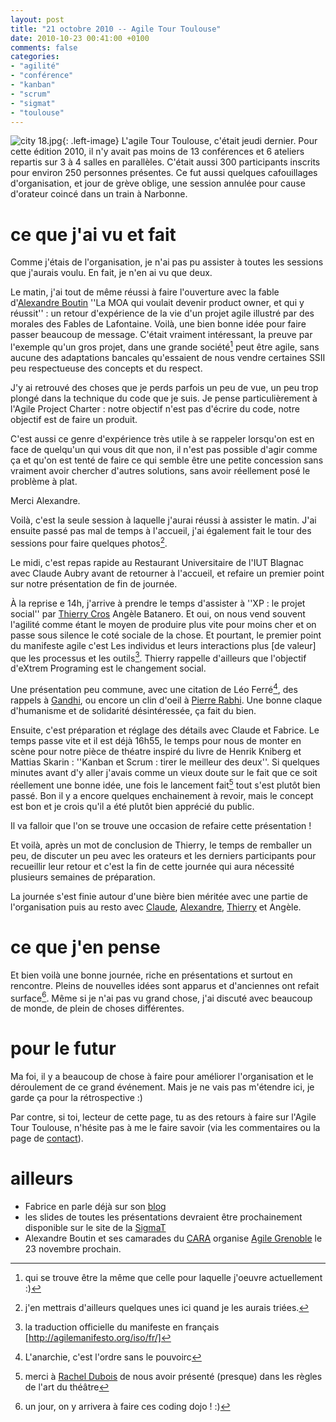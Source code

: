 ```yaml
---
layout: post
title: "21 octobre 2010 -- Agile Tour Toulouse"
date: 2010-10-23 00:41:00 +0100
comments: false
categories: 
- "agilité"
- "conférence"
- "kanban"
- "scrum"
- "sigmat"
- "toulouse"
---
```

![city 18.jpg](https://blog-img.crafting-labs.fr/logo/.city_18_s.jpg){: .left-image}
 L'agile Tour Toulouse, c'était jeudi dernier. Pour cette édition 2010, il n'y avait pas moins de 13 conférences et 6 ateliers repartis sur 3 à 4 salles en parallèles. C'était aussi 300 participants inscrits pour environ 250 personnes présentes.
Ce fut aussi quelques cafouillages d'organisation, et jour de grève oblige, une session annulée pour cause d'orateur coincé dans un train à Narbonne.


# ce que j'ai vu et fait
Comme j'étais de l'organisation, je n'ai pas pu assister à toutes les sessions que j'aurais voulu. En fait, je n'en ai vu que deux.

Le matin, j'ai tout de même réussi à faire l'ouverture avec la fable d'[Alexandre Boutin](http://www.agilex.fr/) ''La MOA qui voulait devenir product owner, et qui y réussit'' : un retour d'expérience de la vie d'un projet agile illustré par des morales des Fables de Lafontaine.
Voilà, une bien bonne idée pour faire passer beaucoup de message. C'était vraiment intéressant, la preuve par l'exemple qu'un gros projet, dans une grande société[^1] peut être agile, sans aucune des adaptations bancales  qu'essaient de nous vendre certaines SSII peu respectueuse des concepts et du respect.

J'y ai retrouvé des choses que je perds parfois un peu de vue, un peu trop plongé dans la technique du code que je suis. Je pense particulièrement à l'Agile Project Charter : notre objectif n'est pas d'écrire du code, notre objectif est de faire un produit.

C'est aussi ce genre d'expérience très utile à se rappeler lorsqu'on est en face de quelqu'un qui vous dit que non, il n'est pas possible d'agir comme ça  et qu'on est tenté de faire ce qui semble être une petite concession sans vraiment avoir chercher d'autres solutions, sans avoir réellement posé le problème à plat.

Merci Alexandre.

Voilà, c'est la seule session à laquelle j'aurai réussi à assister le matin. J'ai ensuite passé pas mal de temps à l'accueil, j'ai également fait le tour des sessions pour faire quelques photos[^2].

Le midi, c'est repas rapide au Restaurant Universitaire de l'IUT Blagnac avec Claude Aubry avant de retourner à l'accueil, et refaire un premier point sur notre présentation de fin de journée.

À la reprise e 14h, j'arrive à prendre le temps d'assister à ''XP : le projet social'' par [Thierry Cros](http://etreagile.thierrycros.net/home/index.php) Angèle Batanero. Et oui, on nous vend souvent l'agilité comme étant le moyen de produire plus vite pour moins cher et on passe sous silence le coté sociale de la chose. Et pourtant, le premier point du manifeste agile c'est Les individus et leurs interactions plus [de valeur] que les processus et les outils[^3]. Thierry rappelle d'ailleurs que l'objectif d'eXtrem Programing est le changement social.

Une présentation peu commune, avec une citation de Léo Ferré[^4], des rappels à [Gandhi](http://fr.wikipedia.org/wiki/Ghandi), ou encore un clin d'oeil à [Pierre Rabhi](http://www.pierrerabhi.org/blog/index.php/). Une bonne claque d'humanisme et de solidarité désintéressée, ça fait du bien.

Ensuite, c'est préparation et réglage des détails avec Claude et Fabrice. Le temps passe vite et il est déjà 16h55, le temps pour nous de monter en scène pour notre pièce de théatre inspiré du livre de Henrik Kniberg et Mattias Skarin : ''Kanban et Scrum : tirer le meilleur des deux''.
Si quelques minutes avant d'y aller j'avais comme un vieux doute sur le fait que ce soit réellement une bonne idée, une fois le lancement fait[^5] tout s'est plutôt bien passé. Bon il y a encore quelques enchainement à revoir, mais le concept est bon et je crois qu'il a été plutôt bien apprécié du public.

Il va falloir que l'on se trouve une occasion de refaire cette présentation !

Et voilà, après un mot de conclusion de Thierry, le temps de remballer un peu, de discuter un peu avec les orateurs et les derniers participants pour recueillir leur retour et c'est la fin de cette journée qui aura nécessité plusieurs semaines de préparation.

La journée s'est finie autour d'une bière bien méritée avec une partie de l'organisation puis au resto avec [Claude](http://www.aubryconseil.com), [Alexandre](http://www.agilex.fr), [Thierry](http://etreagile.thierrycros.net/home/index.php) et Angèle.

# ce que j'en pense
Et bien voilà une bonne journée, riche en présentations et surtout en rencontre. Pleins de nouvelles idées sont apparus et d'anciennes ont refait surface[^6].
Même si je n'ai pas vu grand chose, j'ai discuté avec beaucoup de monde, de plein de choses différentes.


# pour le futur
Ma foi, il y a beaucoup de chose à faire pour améliorer l'organisation et le déroulement de ce grand événement. Mais je ne vais pas m'étendre ici, je garde ça pour la rétrospective :)

Par contre, si toi, lecteur de cette page, tu as des retours à faire sur l'Agile Tour Toulouse, n'hésite pas à me le faire savoir (via les commentaires ou la page de [contact](http://antoine.vernois.net/?contact)).


# ailleurs
* Fabrice en parle déjà sur son [blog](http://www.fabrice-aimetti.fr/index.php)
* les slides de toutes les présentations devraient être prochainement disponible sur le site de la [SigmaT](http://www.sigmat.fr)
* Alexandre Boutin et ses camarades du [CARA](http://clubagile.org/) organise [Agile Grenoble](http://agile-grenoble.org/) le 23 novembre prochain.


[^1]: qui se trouve être la même que celle pour laquelle j'oeuvre actuellement :)
[^2]: j'en mettrais d'ailleurs quelques unes ici quand je les aurais triées.
[^3]: la traduction officielle du manifeste en français [http://agilemanifesto.org/iso/fr/] 
[^4]: L'anarchie, c'est l'ordre sans le pouvoirc
[^5]: merci à [Rachel Dubois](http://www.racheldubois.fr/) de nous avoir présenté (presque) dans les règles de l'art du théâtre
[^6]: un jour, on y arrivera à faire ces coding dojo ! :)
